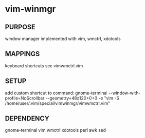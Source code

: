 # vim-winmgr
## PURPOSE
window manager implemented with vim, wmctrl, xdotools

## MAPPINGS
keyboard shortcuts see vimwmctrl.vim 

## SETUP
add custom shortcut to command:
gnome-terminal --window-with-profile=NoScrollbar --geometry=48x120+0+0 -e "vim -S /home/user/.vim/special/vimwinmgr/vimwmctrl.vim"

## DEPENDENCY
gnome-terminal
vim
wmctrl
xdotools
perl
awk
sed
